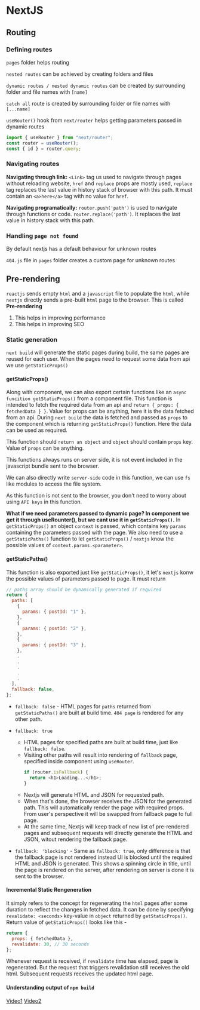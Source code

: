 # NextJS

## Routing

### Defining routes

`pages` folder helps routing

`nested routes` can be achieved by creating folders and files

`dynamic routes / nested dynamic routes` can be created by surrounding folder and file names with `[name]`

`catch all` route is created by surrounding folder or file names with `[...name]`

`useRouter()` hook from `next/router` helps getting parameters passed in dynamic routes

```js
import { useRouter } from "next/router";
const router = useRouter();
const { id } = router.query;
```

### Navigating routes

**Navigating through link:** `<Link>` tag us used to navigate through pages without reloading website, `href` and `replace` props are mostly used, `replace` tag replaces the last value in history stack of browser with this path. It must contain an `<a>here</a>` tag with no value for `href`.

**Navigating programatically:** `router.push('path')` is used to navigate through functions or code. `router.replace('path')`. It replaces the last value in history stack with this path.

### Handling `page not found`

By default nextjs has a default behaviour for unknown routes

`404.js` file in `pages` folder creates a custom page for unknown routes

## Pre-rendering

`reactjs` sends empty `html` and a `javascript` file to populate the `html`, while `nextjs` directly sends a pre-built `html` page to the browser. This is called **Pre-rendering**

1. This helps in improving performance
2. This helps in improving SEO

### Static generation

`next build` will generate the static pages during build, the same pages are reused for each user. When the pages need to request some data from api we use `getStaticProps()`

#### getStaticProps()

Along with component, we can also export certain functions like an `async funcition getStaticProps()` from a component file. This function is intended to fetch the required data from an api and `return { props: { fetchedData } }`. Value for props can be anything, here it is the data fetched from an api. During `next build` the data is fetched and passed as `props` to the component which is returning `getStaticProps()` function. Here the data can be used as required.

This function should `return an object` and `object` should contain `props` key. Value of `props` can be anything.

This functions always runs on server side, it is not event included in the javascript bundle sent to the browser.

We can also directly write `server-side` code in this function, we can use `fs` like modules to access the file system.

As this function is not sent to the browser, you don't need to worry about using `API keys` in this function.

**What if we need parameters passed to dynamic page? In component we get it through useRounter(), but we cant use it in `getStaticProps()`.**
In `getStaticProps()` an object `context` is passed, which contains key `params` containing the parameters passed with the page. We also need to use a `getStaticPaths()` function to let `getStaticProps()` / `nextjs` know the possible values of `context.params.<parameter>`.

#### getStaticPaths()

This function is also exported just like `getStaticProps()`, it let's `nextjs` konw the possible values of parameters passed to page. It must return

```js
// paths array should be dynamically generated if required
return {
  paths: [
    {
      params: { postId: "1" },
    },
    {
      params: { postId: "2" },
    },
    {
      params: { postId: "3" },
    },
    .
    .
    .
    .
    .
  ],
  fallback: false,
};
```

- `fallback: false` - HTML pages for `paths` returned from `getStaticPaths()` are built at build time. `404 page` is rendered for any other path.

- `fallback: true`

  - HTML pages for specified paths are built at build time, just like `fallback: false`.
  - Visiting other paths will result into rendering of `fallback` page, specified inside component using `useRouter`.
    ```js
    if (router.isFallback) {
      return <h1>Loading...</h1>;
    }
    ```
  - Nextjs will generate HTML and JSON for requested path.
  - When that's done, the browser receives the JSON for the generated path. This will automatically render the page with required props. From user's perspective it will be swapped from fallback page to full page.
  - At the same time, Nextjs will keep track of new list of pre-rendered pages and subsequent requests will directly generate the HTML and JSON, witout rendering the fallback page.

- `fallback: 'blocking'` - Same as `fallback: true`, only difference is that the fallback page is not rendered instead UI is blocked until the required HTML and JSON is generated. This shows a spinning circle in title, until the page is rendered on the server, after rendering on server is done it is sent to the browser.

#### Incremental Static Rengeneration

It simply refers to the concept for regenerating the `html` pages after some duration to reflect the changes in fetched data. It can be done by specifying `revalidate: <seconds>` key-value in `object` returned by `getStaticProps()`. Return value of `getStaticProps()` looks like this -

```js
return {
  props: { fetchedData },
  revalidate: 30, // 30 seconds
};
```

Whenever request is received, if `revalidate` time has elapsed, page is regenerated. But the request that triggers revalidation still receives the old html. Subsequent requests receives the updated html page.

#### Understanding output of `npm build`

[Video1](https://youtu.be/AWbYJgsXHQ4)
[Video2](https://youtu.be/QcUU89xKu70)
